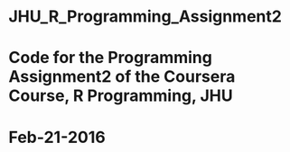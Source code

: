 # JHU_R_Programming_Assignment2
# Code for the Programming Assignment2 of the Coursera Course, R Programming, JHU
# Feb-21-2016
